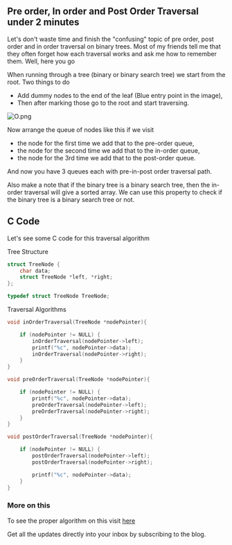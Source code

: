 ## Pre order, In order and Post Order Traversal under 2 minutes

Let's don't waste time and finish the "confusing" topic of pre order, post order and in order traversal on binary trees. Most of my friends tell me that they often forget how each traversal works and ask me how to remember them. Well, here you go

When running through a tree (binary or binary search tree) we start from the root. Two things to do

- Add dummy nodes to the end of the leaf (Blue entry point in the image),
- Then after marking those go to the root and start traversing.

![O.png](https://cdn.hashnode.com/res/hashnode/image/upload/v1621867384171/QwkrhQnfK.png)

Now arrange the queue of nodes like this if we visit

- the node for the first time we add that to the pre-order queue,
- the node for the second time we add that to the in-order queue,
- the node for the 3rd time we add that to the post-order queue.

And now you have 3 queues each with pre-in-post order traversal path.

Also make a note that if the binary tree is a binary search tree, then the in-order traversal will give a sorted array. We can use this property to check if the binary tree is a binary search tree or not.


## C Code
Let's see some C code for this traversal algorithm

Tree Structure
```C
struct TreeNode {
	char data;
	struct TreeNode *left, *right;
};

typedef struct TreeNode TreeNode;
```

Traversal Algorithms
```C
void inOrderTraversal(TreeNode *nodePointer){

	if (nodePointer != NULL) {
		inOrderTraversal(nodePointer->left);
		printf("%c", nodePointer->data);
		inOrderTraversal(nodePointer->right);
	}
}

void preOrderTraversal(TreeNode *nodePointer){

	if (nodePointer != NULL) {
		printf("%c", nodePointer->data);
		preOrderTraversal(nodePointer->left);
		preOrderTraversal(nodePointer->right);
	}
}

void postOrderTraversal(TreeNode *nodePointer){

	if (nodePointer != NULL) {
		postOrderTraversal(nodePointer->left);
		postOrderTraversal(nodePointer->right);

		printf("%c", nodePointer->data);
	}
}
```

### More on this
To see the proper algorithm on this visit [here](https://www.geeksforgeeks.org/tree-traversals-inorder-preorder-and-postorder/)

Get all the updates directly into your inbox by subscribing to the blog.